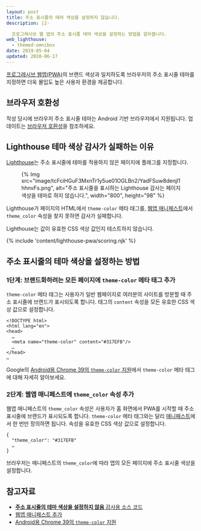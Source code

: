 ```yaml
---
layout: post
title: 주소 표시줄의 테마 색상을 설정하지 않습니다.
description: |2-

  프로그레시브 웹 앱의 주소 표시줄 테마 색상을 설정하는 방법을 알아봅니다.
web_lighthouse:
  - themed-omnibox
date: 2019-05-04
updated: 2020-06-17
---
```


[프로그레시브 웹앱(PWA)](/discover-installable)의 브랜드 색상과 일치하도록 브라우저의 주소 표시줄 테마를 지정하면 더욱 몰입도 높은 사용자 환경을 제공합니다.

## 브라우저 호환성

작성 당시에 브라우저 주소 표시줄 테마는 Android 기반 브라우저에서 지원됩니다. 업데이트는 [브라우저 호환성](https://developer.mozilla.org/docs/Web/Manifest/theme_color#Browser_compatibility)을 참조하세요.

## Lighthouse 테마 색상 감사가 실패하는 이유

[Lighthouse](https://developer.chrome.com/docs/lighthouse/overview/)는 주소 표시줄에 테마를 적용하지 않은 페이지에 플래그를 지정합니다.

<figure>{% Img src="image/tcFciHGuF3MxnTr1y5ue01OGLBn2/YadFSuw8denjl1hhnvFs.png", alt="주소 표시줄을 표시하는 Lighthouse 감사는 페이지 색상을 테마로 하지 않습니다.", width="800", height="98" %}</figure>

Lighthouse가 페이지의 HTML에서 `theme-color` 메타 태그를, [웹앱 매니페스트](/add-manifest)에서 `theme_color` 속성을 찾지 못하면 감사가 실패합니다.

Lighthouse는 값이 유효한 CSS 색상 값인지 테스트하지 않습니다.

{% include 'content/lighthouse-pwa/scoring.njk' %}

## 주소 표시줄의 테마 색상을 설정하는 방법

### 1단계: 브랜드화하려는 모든 페이지에 `theme-color` 메타 태그 추가

`theme-color` 메타 태그는 사용자가 일반 웹페이지로 여러분의 사이트를 방문할 때 주소 표시줄에 브랜드가 표시되도록 합니다. 태그의 `content` 속성을 모든 유효한 CSS 색상 값으로 설정합니다.

```html/4
<!DOCTYPE html>
<html lang="en">
<head>
  …
  <meta name="theme-color" content="#317EFB"/>
  …
</head>
…
```

Google의 [Android용 Chrome 39의 `theme-color` 지원](https://developers.google.com/web/updates/2014/11/Support-for-theme-color-in-Chrome-39-for-Android)에서 `theme-color` 메타 태그에 대해 자세히 알아보세요.

### 2단계: 웹앱 매니페스트에 `theme_color` 속성 추가

웹앱 매니페스트의 `theme_color` 속성은 사용자가 홈 화면에서 PWA를 시작할 때 주소 표시줄에 브랜드가 표시되도록 합니다. `theme-color` 메타 태그와는 달리 [매니페스트](/add-manifest)에서 한 번만 정의하면 됩니다. 속성을 유효한 CSS 색상 값으로 설정합니다.

```html/1
{
  "theme_color": "#317EFB"
  …
}
```

브라우저는 매니페스트의 `theme_color`에 따라 앱의 모든 페이지에 주소 표시줄 색상을 설정합니다.

## 참고자료

- [**주소 표시줄의 테마 색상을 설정하지 않음** 감사용 소스 코드](https://github.com/GoogleChrome/lighthouse/blob/master/core/audits/themed-omnibox.js)
- [웹앱 매니페스트 추가](/add-manifest)
- [Android용 Chrome 39의 `theme-color` 지원](https://developers.google.com/web/updates/2014/11/Support-for-theme-color-in-Chrome-39-for-Android)
